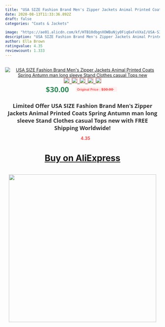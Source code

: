 ```yaml
---
title: "USA SIZE Fashion Brand Men's Zipper Jackets Animal Printed Coats Spring Antumn man long sleeve Stand Clothes casual Tops new"
date: 2020-08-13T11:33:36.892Z
draft: false
categories: "Coats & Jackets"

image: "https://ae01.alicdn.com/kf/HTB10dbgnXOWBuNjy0Fiq6xFxVXaI/USA-SIZE-Fashion-Brand-Men-s-Zipper-Jackets-Animal-Printed-Coats-Spring-Antumn-man-long-sleeve.jpg"
description: "USA SIZE Fashion Brand Men's Zipper Jackets Animal Printed Coats Spring Antumn man long sleeve Stand Clothes casual Tops new"
author: Ella Brown
ratingvalue: 4.35
reviewcount: 1.333
---
```

<br>
<div style="text-align: center;">
<a href="https://s.click.aliexpress.com/e/_AoB5Lf" target="_blank" rel="nofollow noopener noreferrer"><img alt="USA SIZE Fashion Brand Men's Zipper Jackets Animal Printed Coats Spring Antumn man long sleeve Stand Clothes casual Tops new" class="magnifier-image" src="https://ae01.alicdn.com/kf/HTB10dbgnXOWBuNjy0Fiq6xFxVXaI/USA-SIZE-Fashion-Brand-Men-s-Zipper-Jackets-Animal-Printed-Coats-Spring-Antumn-man-long-sleeve.jpg_640x640.jpg">
<br>
<img style="border:1px solid salmon" src="https://ae01.alicdn.com/kf/HTB10dbgnXOWBuNjy0Fiq6xFxVXaI/USA-SIZE-Fashion-Brand-Men-s-Zipper-Jackets-Animal-Printed-Coats-Spring-Antumn-man-long-sleeve.jpg_120x120.jpg">&nbsp;&nbsp;<img style="border:1px solid salmon" src="https://ae01.alicdn.com/kf/HTB10Syke_dYBeNkSmLyq6xfnVXaq/USA-SIZE-Fashion-Brand-Men-s-Zipper-Jackets-Animal-Printed-Coats-Spring-Antumn-man-long-sleeve.jpg_120x120.jpg">&nbsp;&nbsp;<img style="border:1px solid salmon" src="_120x120.jpg">&nbsp;&nbsp;<img style="border:1px solid salmon" src="_120x120.jpg">&nbsp;&nbsp;<img style="border:1px solid salmon" src="_120x120.jpg"></a></div><br0>
<div style="text-align: center;"><span style="background-color: white; border: 0px; box-sizing: border-box; color: seagreen; display: inline-block; font-family: &quot;open sans&quot; , &quot;arial&quot; , &quot;helvetica&quot; , sans-serif , &quot;heiti&quot;; font-size: 24px; font-stretch: inherit; font-weight: 700; line-height: inherit; margin: 0px 10px 0px 0px; padding: 0px; vertical-align: middle;">$30.00 </span>
<span style="background: rgb(255 , 241 , 241); border-radius: 3px; border: 0px; box-sizing: border-box; color: #ff4747; display: inline-block; font-family: inherit; font-size: 12px; font-stretch: inherit; font-style: inherit; font-variant: inherit; font-weight: 600; line-height: inherit; margin: 0px; padding: 2px 5px; transform: scale(0.9); vertical-align: middle;">Original Price : <b style="text-decoration: line-through;">$30.00 </b> &nbsp;&nbsp;</span></div>
<h1 style="color: #333333; display: inline-block; font-family: &quot;open sans&quot; , &quot;arial&quot; , &quot;helvetica&quot; , sans-serif , &quot;heiti&quot;; font-size: 18px; font-stretch: inherit; font-weight: 700; text-align: center;">Limited Offer USA SIZE Fashion Brand Men's Zipper Jackets Animal Printed Coats Spring Antumn man long sleeve Stand Clothes casual Tops new with FREE Shipping Worldwide!</h1>
<div style="color: #ff4747; text-align: center;">
<img src="https://4.bp.blogspot.com/-M0ZcTcb-5uY/XleCXlxnR4I/AAAAAAAAAEc/OrjgMkXV1oMQFaCRZj5HQwOCBcu3w1FegCPcBGAYYCw/s1600/star.png" style="height: 15px;">&nbsp;<b>4.35</b></div>
<div class="button_cont" align="center"><a class="buynow_a" href="https://s.click.aliexpress.com/e/_AoB5Lf" target="_blank" rel="nofollow noopener noreferrer"><H1>Buy on AliExpress</H1></a></div><br>
<div class="separator" style="clear: both; text-align: center;">
<img src="https://lh3.googleusercontent.com/-pTy5HemUv9M/XlePHvY0dAI/AAAAAAAAAE4/0nX5iRUoIWY8eMW9Dpxeirr157OZliDIgCLcBGAsYHQ/s1600/badge.gif" width="480">
</div>
